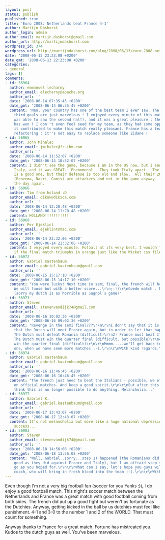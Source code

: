 ```yaml
---
layout: post
status: publish
published: true
title: 'Euro 2008: Netherlands beat France 4-1'
author: Martijn Dashorst
author_login: admin
author_email: martijn.dashorst@gmail.com
author_url: http://martijndashorst.com
wordpress_id: 374
wordpress_url: http://martijndashorst.com/blog/2008/06/13/euro-2008-netherlands-beat-france-4-1/
date: '2008-06-13 23:23:08 +0200'
date_gmt: '2008-06-13 22:23:08 +0200'
categories:
- general
tags: []
comments:
- id: 56964
  author: emmanuel lecharny
  author_email: elecharny@apache.org
  author_url: ''
  date: '2008-06-14 07:35:45 +0200'
  date_gmt: '2008-06-14 06:35:45 +0200'
  content: 'Man, your country has one of the best team I ever saw. The second and
    third goals are just marvelous ! I enjoyed every minute of this match (I just
    was able to saw the second half), and it was a great pleasure : the best team
    has won ! I don''t even feel seed for my team, as they had some opportunity, as
    it contributed to make this match really pleasant. France has a team under heavy
    refactoring : it''s not easy to replace someone like Zidane !'
- id: 56965
  author: John Mihalec
  author_email: jmihalec@fr.ibm.com
  author_url: ''
  date: '2008-06-14 11:52:07 +0200'
  date_gmt: '2008-06-14 10:52:07 +0200'
  content: I didn't see the game, because I am in the US now, but I saw the game against
    Italy, and it was GREAT.  Phenomenol.  They took Italy apart.  The French team
    is a good one, but their defense is too old and slow.  All their 20 year olds
    (Benzema, Nasri, Gomis) are attackers and not in the game anyway.  Youth wins
    the day again.
- id: 56966
  author: Tim from holand :D
  author_email: dikak@dikxca.com
  author_url: ''
  date: '2008-06-14 12:20:48 +0200'
  date_gmt: '2008-06-14 11:20:48 +0200'
  content: HOLLAND!!!!!!!!!!!!
- id: 56968
  author: Per Ejeklint
  author_email: ejeklint@mac.com
  author_url: ''
  date: '2008-06-14 22:32:06 +0200'
  date_gmt: '2008-06-14 21:32:06 +0200'
  content: I enjoyed every minute. Fotball at its very best. I wouldn't be surprised
    if the final match triumphs in orange just like the Wicket css file. :-)
- id: 56972
  author: Gabriel Kastenbaum
  author_email: gabriel.kastenbaum@gmail.com
  author_url: ''
  date: '2008-06-15 15:17:10 +0200'
  date_gmt: '2008-06-15 14:17:10 +0200'
  content: "You were lucky! Next time in semi final, the french will have their revenge.
    We will loose but with a better score...\r\n;-))\r\nGoede match . Maar hele fortuinlijk...
    (sorry my dutch is as horrible as Sagnol's game)"
- id: 56973
  author: Steven
  author_email: stevenvandijk74@gmail.com
  author_url: ''
  date: '2008-06-16 10:02:36 +0200'
  date_gmt: '2008-06-16 09:02:36 +0200'
  content: "Revenge in the semi final???\r\n\r\nI don't say that it is impossible
    that the Dutch will meet France again, but in order to let that happen:\r\n1)
    The Dutch must defeat Romania (difficult)\r\n2) France must beat Italy (very difficult)\r\n3)
    The Dutch must win the quarter final (difficult, but possible)\r\n4) France must
    win the quarter final (difficult)\r\n\r\nMmmm.....we'll get back to you on this
    one, when we have seen more matches ;-).\r\n\r\nWith kind regards,\r\n\r\nSteven"
- id: 56974
  author: Gabriel Kastenbaum
  author_email: gabriel.kastenbaum@gmail.com
  author_url: ''
  date: '2008-06-16 11:46:45 +0200'
  date_gmt: '2008-06-16 10:46:45 +0200'
  content: "The french just need to beat the Italians - possible, we often beat then
    on official matches. And keep a good spirit.\r\n\r\nBut after this defeat french
    think this is no longer possible to do anything. Melancholia..."
- id: 56977
  author: Gabriel K.
  author_email: gabriel.kastenbaum@gmail.com
  author_url: ''
  date: '2008-06-17 13:43:07 +0200'
  date_gmt: '2008-06-17 12:43:07 +0200'
  content: It's not melancholia but more like a huge national depression after Dutch
    success...
- id: 56983
  author: Steven
  author_email: stevenvandijk74@gmail.com
  author_url: ''
  date: '2008-06-18 14:56:08 +0200'
  date_gmt: '2008-06-18 13:56:08 +0200'
  content: "Well, Gabriel..sorry...step 1) happened (the Romanians did not play as
    good as they did against France and Italy), but I am affraid step two did not
    go as you hoped for.\r\n\r\nWhat can I say, let's hope you guys will find a better
    coach, who will bring in fresh blood into the team ;-).\r\n\r\nWith kind regards,\r\n\r\nSteven"
---
```

<p>Even though I'm not a very big football fan (soccer for you Yanks :)), I do enjoy a good football match. This night's soccer match between the Netherlands and France was a great match with good football coming from both sides. The french did put up a good fight but weren't as fortunate as the Dutchies. Anyway, getting kicked in the ball by us dutchies must feel like punishment. 4-1 and 3-0 to the number 1 and 2 of the WORLD. That must count for something.</p>
<p>	Anyway thanks to France for a great match. Fortune has mistreated you. Kudos to the dutch guys as well. You've been marvelous.</p>
